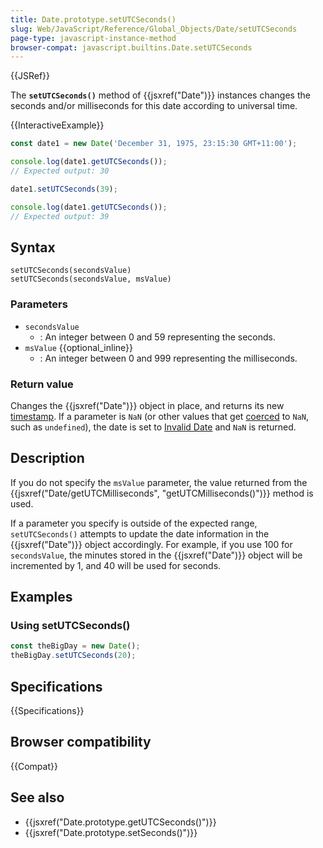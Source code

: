 ```yaml
---
title: Date.prototype.setUTCSeconds()
slug: Web/JavaScript/Reference/Global_Objects/Date/setUTCSeconds
page-type: javascript-instance-method
browser-compat: javascript.builtins.Date.setUTCSeconds
---
```


{{JSRef}}

The **`setUTCSeconds()`** method of {{jsxref("Date")}} instances changes the seconds and/or milliseconds for this date according to universal time.

{{InteractiveExample}}

```js interactive-example
const date1 = new Date('December 31, 1975, 23:15:30 GMT+11:00');

console.log(date1.getUTCSeconds());
// Expected output: 30

date1.setUTCSeconds(39);

console.log(date1.getUTCSeconds());
// Expected output: 39

```

## Syntax

```js-nolint
setUTCSeconds(secondsValue)
setUTCSeconds(secondsValue, msValue)
```

### Parameters

- `secondsValue`
  - : An integer between 0 and 59 representing the seconds.
- `msValue` {{optional_inline}}
  - : An integer between 0 and 999 representing the milliseconds.

### Return value

Changes the {{jsxref("Date")}} object in place, and returns its new [timestamp](/en-US/docs/Web/JavaScript/Reference/Global_Objects/Date#the_epoch_timestamps_and_invalid_date). If a parameter is `NaN` (or other values that get [coerced](/en-US/docs/Web/JavaScript/Reference/Global_Objects/Number#number_coercion) to `NaN`, such as `undefined`), the date is set to [Invalid Date](/en-US/docs/Web/JavaScript/Reference/Global_Objects/Date#the_epoch_timestamps_and_invalid_date) and `NaN` is returned.

## Description

If you do not specify the `msValue` parameter, the value returned from the
{{jsxref("Date/getUTCMilliseconds", "getUTCMilliseconds()")}} method is
used.

If a parameter you specify is outside of the expected range,
`setUTCSeconds()` attempts to update the date information in the
{{jsxref("Date")}} object accordingly. For example, if you use 100 for
`secondsValue`, the minutes stored in the {{jsxref("Date")}} object will be
incremented by 1, and 40 will be used for seconds.

## Examples

### Using setUTCSeconds()

```js
const theBigDay = new Date();
theBigDay.setUTCSeconds(20);
```

## Specifications

{{Specifications}}

## Browser compatibility

{{Compat}}

## See also

- {{jsxref("Date.prototype.getUTCSeconds()")}}
- {{jsxref("Date.prototype.setSeconds()")}}
